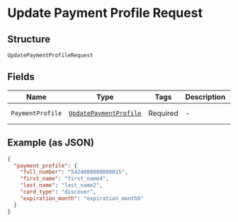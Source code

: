 
# Update Payment Profile Request

## Structure

`UpdatePaymentProfileRequest`

## Fields

| Name | Type | Tags | Description | Getter | Setter |
|  --- | --- | --- | --- | --- | --- |
| `PaymentProfile` | [`UpdatePaymentProfile`](../../doc/models/update-payment-profile.md) | Required | - | UpdatePaymentProfile getPaymentProfile() | setPaymentProfile(UpdatePaymentProfile paymentProfile) |

## Example (as JSON)

```json
{
  "payment_profile": {
    "full_number": "5424000000000015",
    "first_name": "first_name4",
    "last_name": "last_name2",
    "card_type": "discover",
    "expiration_month": "expiration_month0"
  }
}
```

